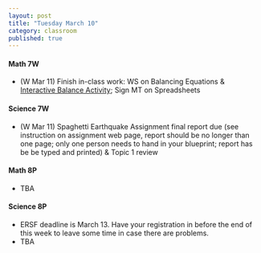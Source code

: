 ```yaml
---
layout: post
title: "Tuesday March 10"
category: classroom
published: true
---
```

#### Math 7W
* (W Mar 11) Finish in-class work: WS on Balancing Equations & <a href="http://www.mathplayground.com/AlgebraEquations.html">Interactive Balance Activity</a>; Sign MT on Spreadsheets

#### Science 7W
* (W Mar 11) Spaghetti Earthquake Assignment final report due (see instruction on assignment web page, report should be no longer than one page; only one person needs to hand in your blueprint; report has be be typed and printed) & Topic 1 review

#### Math 8P
* TBA

#### Science 8P
* ERSF deadline is March 13. Have your registration in before the end of this week to leave some time in case there are problems.
* TBA

